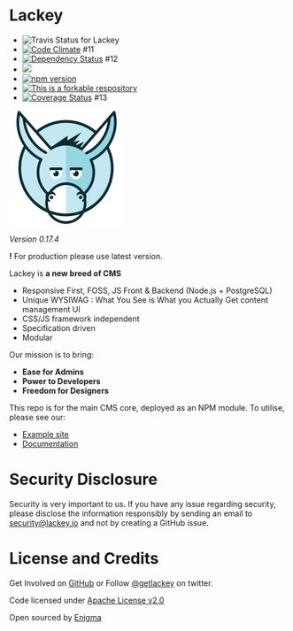 # Lackey

 * ![Travis Status for Lackey](https://travis-ci.org/getlackey/lackey-cms.svg?branch=master)
 * [![Code Climate](https://codeclimate.com/github/getlackey/lackey-cms/badges/gpa.svg)](https://codeclimate.com/github/getlackey/lackey-cms) #11
 * [![Dependency Status](https://david-dm.org/getlackey/lackey-cms.svg)](https://david-dm.org/getlackey/lackey-cms) #12
 * ![](https://reposs.herokuapp.com/?path=getlackey/lackey-cms)
 * [![npm version](https://badge.fury.io/js/lackey-cms.svg)](https://badge.fury.io/js/lackey-cms)
 * [![This is a forkable respository](https://img.shields.io/badge/forkable-yes-brightgreen.svg)](https://basicallydan.github.io/forkability/?u=getlackey&r=lackey-cms&l=nodejs)
 * [![Coverage Status](https://coveralls.io/repos/github/getlackey/lackey-cms/badge.svg?branch=coveralls)](https://coveralls.io/github/getlackey/lackey-cms?branch=coveralls) #13

![Lackey](./docs/lackey-logo.png)

_Version 0.17.4_

**!** For production please use latest version.

Lackey is __a new breed of CMS__

 * Responsive First, FOSS, JS Front & Backend (Node.js + PostgreSQL)
 * Unique WYSIWAG : What You See is What you Actually Get content management UI
 * CSS/JS framework independent
 * Specification driven
 * Modular

Our mission is to bring:

 * **Ease for Admins**
 * **Power to Developers**
 * **Freedom for Designers**

This repo is for the main CMS core, deployed as an NPM module. To utilise, please see our:

 * [Example site](https://github.com/getlackey/lackey-cms-site)
 * [Documentation](https://www.gitbook.com/book/sielay/lackey/details)

# Security Disclosure

Security is very important to us. If you have any issue regarding security, please disclose the information responsibly by sending an email to security@lackey.io and not by creating a GitHub issue.

# License and Credits

Get Involved on [GitHub](https://github.com/getlackey) or Follow [@getlackey](https://twitter.com/GetLackey) on twitter.

Code licensed under [Apache License v2.0](http://www.apache.org/licenses/LICENSE-2.0)

Open sourced by [Enigma](https://enigma-marketing.co.uk)
